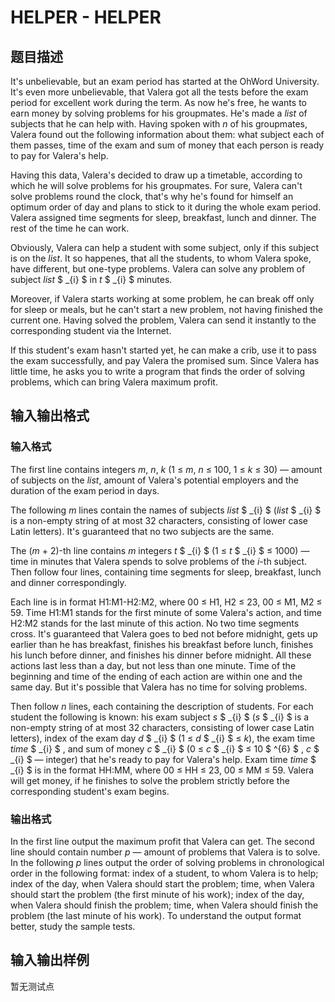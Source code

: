 # HELPER - HELPER

## 题目描述

It's unbelievable, but an exam period has started at the OhWord University. It's even more unbelievable, that Valera got all the tests before the exam period for excellent work during the term. As now he's free, he wants to earn money by solving problems for his groupmates. He's made a _list_ of subjects that he can help with. Having spoken with _n_ of his groupmates, Valera found out the following information about them: what subject each of them passes, time of the exam and sum of money that each person is ready to pay for Valera's help.

Having this data, Valera's decided to draw up a timetable, according to which he will solve problems for his groupmates. For sure, Valera can't solve problems round the clock, that's why he's found for himself an optimum order of day and plans to stick to it during the whole exam period. Valera assigned time segments for sleep, breakfast, lunch and dinner. The rest of the time he can work.

Obviously, Valera can help a student with some subject, only if this subject is on the _list_. It so happenes, that all the students, to whom Valera spoke, have different, but one-type problems. Valera can solve any problem of subject _list_ $ _{i} $ in _t_ $ _{i} $ minutes.

Moreover, if Valera starts working at some problem, he can break off only for sleep or meals, but he can't start a new problem, not having finished the current one. Having solved the problem, Valera can send it instantly to the corresponding student via the Internet.

If this student's exam hasn't started yet, he can make a crib, use it to pass the exam successfully, and pay Valera the promised sum. Since Valera has little time, he asks you to write a program that finds the order of solving problems, which can bring Valera maximum profit.

## 输入输出格式

### 输入格式

The first line contains integers _m_, _n_, _k_ (1 ≤ _m_, _n_ ≤ 100, 1 ≤ _k_ ≤ 30) — amount of subjects on the _list_, amount of Valera's potential employers and the duration of the exam period in days.

The following _m_ lines contain the names of subjects _list_ $ _{i} $ (_list_ $ _{i} $ is a non-empty string of at most 32 characters, consisting of lower case Latin letters). It's guaranteed that no two subjects are the same.

The (_m_ + 2)-th line contains _m_ integers _t_ $ _{i} $ (1 ≤ _t_ $ _{i} $ ≤ 1000) — time in minutes that Valera spends to solve problems of the _i_-th subject. Then follow four lines, containing time segments for sleep, breakfast, lunch and dinner correspondingly.

Each line is in format H1:M1-H2:M2, where 00 ≤ H1, H2 ≤ 23, 00 ≤ M1, M2 ≤ 59. Time H1:M1 stands for the first minute of some Valera's action, and time H2:M2 stands for the last minute of this action. No two time segments cross. It's guaranteed that Valera goes to bed not before midnight, gets up earlier than he has breakfast, finishes his breakfast before lunch, finishes his lunch before dinner, and finishes his dinner before midnight. All these actions last less than a day, but not less than one minute. Time of the beginning and time of the ending of each action are within one and the same day. But it's possible that Valera has no time for solving problems.

Then follow _n_ lines, each containing the description of students. For each student the following is known: his exam subject _s_ $ _{i} $ (_s_ $ _{i} $ is a non-empty string of at most 32 characters, consisting of lower case Latin letters), index of the exam day _d_ $ _{i} $ (1 ≤ _d_ $ _{i} $ ≤ _k_), the exam time _time_ $ _{i} $ , and sum of money _c_ $ _{i} $ (0 ≤ _c_ $ _{i} $ ≤ 10 $ ^{6} $ , _c_ $ _{i} $ — integer) that he's ready to pay for Valera's help. Exam time _time_ $ _{i} $ is in the format HH:MM, where 00 ≤ HH ≤ 23, 00 ≤ MM ≤ 59. Valera will get money, if he finishes to solve the problem strictly before the corresponding student's exam begins.

### 输出格式

In the first line output the maximum profit that Valera can get. The second line should contain number _p_ — amount of problems that Valera is to solve. In the following _p_ lines output the order of solving problems in chronological order in the following format: index of a student, to whom Valera is to help; index of the day, when Valera should start the problem; time, when Valera should start the problem (the first minute of his work); index of the day, when Valera should finish the problem; time, when Valera should finish the problem (the last minute of his work). To understand the output format better, study the sample tests.

## 输入输出样例

暂无测试点

